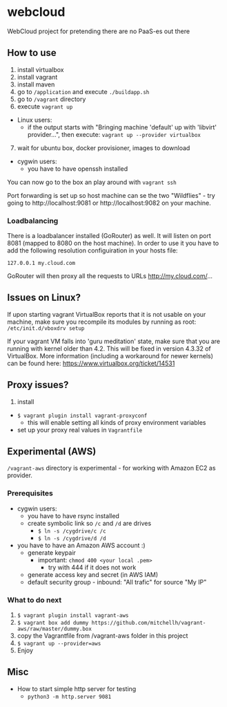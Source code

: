 # webcloud
WebCloud project for pretending there are no PaaS-es out there

## How to use

1. install virtualbox
2. install vagrant
3. install maven
4. go to `/application` and execute `./buildapp.sh`
5. go to `/vagrant` directory
6. execute `vagrant up`
  * Linux users:
    + if the output starts with "Bringing machine 'default' up with 'libvirt' provider...", then execute: `vagrant up --provider virtualbox`
7. wait for ubuntu box, docker provisioner, images to download
  * cygwin users:
    + you have to have openssh installed

You can now go to the box an play around with `vagrant ssh`

Port forwarding is set up so host machine can se the two "Wildflies" - try going to http://localhost:9081 or http://localhost:9082 on your machine.

### Loadbalancing

There is a loadbalancer installed (GoRouter) as well. It will listen on port 8081 (mapped to 8080 on the host machine). In order to use it you have to add the following resolution configuiration in your hosts file:

`127.0.0.1 my.cloud.com`

GoRouter will then proxy all the requests to URLs http://my.cloud.com/...


## Issues on Linux?

If upon starting vagrant VirtualBox reports that it is not usable on your machine, make sure you recompile its modules by running as root:
`/etc/init.d/vboxdrv setup`

If your vagrant VM falls into 'guru meditation' state, make sure that you are running with kernel older than 4.2. This will be fixed in version 4.3.32 of VirtualBox. More information (including a workaround for newer kernels) can be found here: https://www.virtualbox.org/ticket/14531

## Proxy issues?

1. install
  * `$ vagrant plugin install vagrant-proxyconf`
    + this will enable setting all kinds of proxy environment variables
  * set up your proxy real values in `Vagrantfile`

## Experimental (AWS)

`/vagrant-aws` directory is experimental - for working with Amazon EC2 as provider.

### Prerequisites

* cygwin users:
  + you have to have rsync installed
  + create symbolic link so `/c` and `/d` are drives
    - `$ ln -s /cygdrive/c /c`
    - `$ ln -s /cygdrive/d /d`
* you have to have an Amazon AWS account :)
  + generate keypair
    - important: `chmod 400 <your local .pem>`
      * try with 444 if it does not work
  + generate access key and secret (in AWS IAM)
  + default security group - inbound: "All trafic" for source "My IP"

### What to do next

1. `$ vagrant plugin install vagrant-aws`
2. `$ vagrant box add dummy https://github.com/mitchellh/vagrant-aws/raw/master/dummy.box`
3. copy the Vagrantfile from /vagrant-aws folder in this project
4. `$ vagrant up --provider=aws`
5. Enjoy

## Misc

* How to start simple http server for testing
  + `python3 -m http.server 9081`